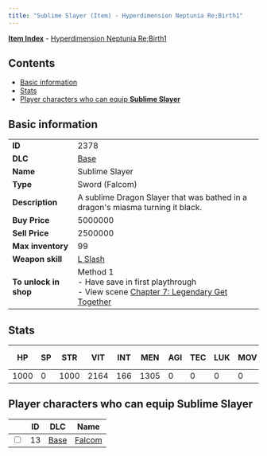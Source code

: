 ```yaml
---
title: "Sublime Slayer (Item) - Hyperdimension Neptunia Re;Birth1"
---
```


[**Item Index**](/neptunia/rb1/item/index.html) - [Hyperdimension Neptunia Re;Birth1](/neptunia/rb1)

## Contents

- [Basic information](#basic-information)
- [Stats](#stats)
- [Player characters who can equip **Sublime Slayer**](#player-characters-who-can-equip-sublime-slayer)

## Basic information

|   |   |
| -- | -- |
| **ID** | 2378 |
| **DLC** | [Base](/neptunia/rb1/dlc/1-base.html) |
| **Name** | Sublime Slayer |
| **Type** | Sword (Falcom) |
| **Description** | A sublime Dragon Slayer that was bathed in a dragon's miasma turning it black. |
| **Buy Price** | 5000000 |
| **Sell Price** | 2500000 |
| **Max inventory** | 99 |
| **Weapon skill** | [L Slash](/neptunia/rb1/skill/1-2403-l-slash.html) |
| **To unlock in shop** | Method 1<br />- Have save in first playthrough<br />- View scene [Chapter 7: Legendary Get Together](/neptunia/rb1/scene/1-726-chapter-7-legendary-get-together.html) |


## Stats

| HP | SP | STR | VIT | INT | MEN | AGI | TEC | LUK | MOV | Fire res. | Ice res. | Wind res. | Lightning res. |
| -- | -- | --- | --- | --- | --- | --- | --- | --- | --- | --------- | -------- | --------- | -------------- |
| 1000 | 0 | 1000 | 2164 | 166 | 1305 | 0 | 0 | 0 | 0 | 0 | 0 | 0 | 0 |


## Player characters who can equip **Sublime Slayer**

|    | ID | DLC | Name |
| -- | -- | --- | ---- |
| <input type="checkbox" id="rb1-player-1-13" class="trackbox" /> | 13 | [Base](/neptunia/rb1/dlc/1-base.html) | [Falcom](/neptunia/rb1/player/1-13-falcom.html) |
